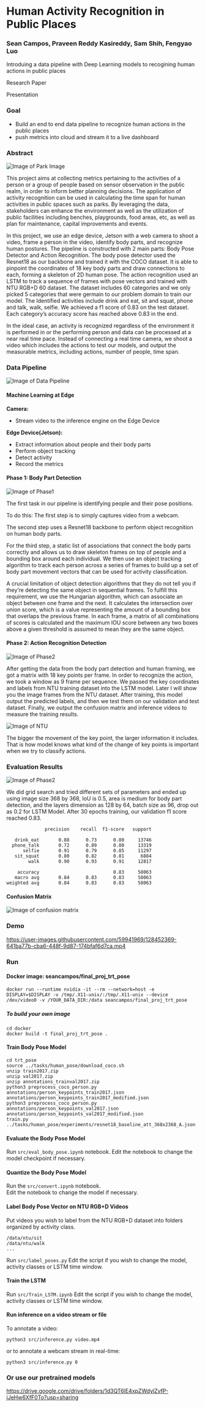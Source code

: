 # Human Activity Recognition in Public Places
### Sean Campos, Praveen Reddy Kasireddy, Sam Shih, Fengyao Luo
Introduing a data pipeline with Deep Learning models to recogining human actions in public places 

Research Paper

Presentation

### Goal
- Build an end to end data pipeline to recognize human actions in the public places
- push metrics into cloud and stream it to a live dashboard

### Abstract

![Image of Park Image](https://github.com/fengyaoluo/Human-Activity-Monitoring-in-Public-Places/blob/main/images/Park%20image.PNG)

This project aims at collecting metrics pertaining to the activities of a person or a group of people based on sensor observation in the public realm, in order to inform better planning decisions. The application of activity recognition can be used in calculating the time span for human activities in public spaces such as parks. By leveraging the data, stakeholders can enhance the environment as well as the utilization of public facilities including benches, playgrounds, food areas, etc, as well as plan for maintenance, capital improvements and events.

In this project, we use an edge device, Jetson with a web camera to shoot a video, frame a person in the video, identify body parts, and recognize human postures. The pipeline is constructed with 2 main parts: Body Pose Detector and Action Recognition. The body pose detector used the Resnet18 as our backbone and trained it with the COCO dataset. It is able to pinpoint the coordinates of 18 key body parts and draw connections to each, forming a skeleton of 2D human pose. The action recognition used an LSTM to track a sequence of frames with pose vectors and trained with NTU RGB+D 60 dataset. The dataset includes 60 categories and we only picked 5 categories that were germain to our problem domain to train our model. The Identified activities include drink and eat, sit and squat, phone and talk, walk, selfie. We achieved a f1 score of 0.83 on the test dataset. Each category’s accuracy score has reached above 0.83 in the end.

In the ideal case, an activity is recognized regardless of the environment it is performed in or the performing person and data can be processed at a near real time pace. Instead of connecting a real time camera, we shoot a video which includes the actions to test our models, and output the measurable metrics, including actions, number of people, time span.

### Data Pipeline

![Image of Data Pipeline](https://github.com/fengyaoluo/Human-Activity-Monitoring-in-Public-Places/blob/main/images/pipeline%20data.PNG)

#### Machine Learning at Edge

**Camera:**
- Stream video to the inference engine on the Edge Device


**Edge Device(Jetson):**
- Extract information about people and their body parts
- Perform  object tracking
- Detect activity
- Record the metrics


#### Phase 1: Body Part Detection

![Image of Phase1](https://github.com/fengyaoluo/Human-Activity-Monitoring-in-Public-Places/blob/main/images/phase1.PNG)

The first task in our pipeline is identifying people and their pose positions.

To do this:
The first step is to simply captures video from a webcam.

The second step uses a Resnet18 backbone to perform object recognition on human body parts.  

For the third step, a static list of associations that connect the body parts correctly and allows us to draw skeleton frames on top of people and a bounding box around each individual.  We then use an object tracking algorithm to track each person across a series of frames to build up a set of body part movement vectors that can be used for activity classification. 

A crucial limitation of object detection algorithms that they do not tell you if they’re detecting the same object in sequential frames.  To fulfill this requirement, we use the Hungarian algorithm, which can associate an object between one frame and the next. It calculates the intersection over union score, which is a value representing the amount of a bounding box that overlaps the previous frame.  In each frame, a matrix of all combinations of scores is calculated and the maximum IOU score between any two boxes above a given threshold is assumed to mean they are the same object.


#### Phase 2: Action Recognition Detection

![Image of Phase2](https://github.com/fengyaoluo/Human-Activity-Monitoring-in-Public-Places/blob/main/images/phase2.PNG)

After getting the data from the body part detection and human framing, we got a matrix with 18 key points per frame. In order to recognize the action, we took a window as 9 frame per sequence. We passed the key coordinates and labels from NTU training dataset into the LSTM model. Later I will show you the image frames from the NTU dataset. After training, this model output the predicted labels, and then we test them on our validation and test dataset. Finally, we output the confusion matrix and inference videos to measure the training results. 

![Image of NTU](https://github.com/fengyaoluo/Human-Activity-Monitoring-in-Public-Places/blob/main/images/NTU.png)

The bigger the movement of the key point, the larger information it includes. That is how model knows what kind of the change of key points is important when we try to classify actions. 


### Evaluation Results

![Image of Phase2](https://github.com/fengyaoluo/Human-Activity-Monitoring-in-Public-Places/blob/main/images/wandb.PNG)

We did grid search and tried different sets of parameters and ended up using image size 368 by 368, IoU is 0.5, area is medium for body part detection, and the layers dimension as 128 by 64, batch size as 96, drop out as 0.2 for LSTM Model. After 30 epochs training, our validation f1 score reached 0.83.

```
              precision    recall  f1-score   support

   drink_eat       0.88      0.73      0.80     13746
  phone_talk       0.72      0.89      0.80     13319
      selfie       0.91      0.79      0.85     11297
   sit_squat       0.80      0.82      0.81      6884
        walk       0.90      0.93      0.91     12817

    accuracy                           0.83     58063
   macro avg       0.84      0.83      0.83     58063
weighted avg       0.84      0.83      0.83     58063
```

#### Confusion Matrix

![Image of confusion matrix](https://github.com/fengyaoluo/Human-Activity-Monitoring-in-Public-Places/blob/main/images/Confusion%20Matrix.png)

### Demo

https://user-images.githubusercontent.com/59941969/128452369-641ba77b-cba6-448f-9d87-174bfaf6d7ca.mp4


### Run

#### Docker image: seancampos/final_proj_trt_pose

```
docker run --runtime nvidia -it --rm --network=host -e DISPLAY=$DISPLAY -v /tmp/.X11-unix/:/tmp/.X11-unix --device /dev/video0 -v /YOUR_DATA_DIR:/data seancampos/final_proj_trt_pose
```

##### To build your own image
```
cd docker
docker build -t final_proj_trt_pose .
```


#### Train Body Pose Model

```
cd trt_pose
source ../tasks/human_pose/download_coco.sh
unzip train2017.zip
unzip val2017.zip
unzip annotations_trainval2017.zip
python3 preprocess_coco_person.py annotations/person_keypoints_train2017.json annotations/person_keypoints_train2017_modified.json
python3 preprocess_coco_person.py annotations/person_keypoints_val2017.json annotations/person_keypoints_val2017_modified.json
train.py ../tasks/human_pose/experiments/resnet18_baseline_att_368x2368_A.json
```

#### Evaluate the Body Pose Model

Run `src/eval_body_pose.ipynb` notebook.
Edit the notebook to change the model checkpoint if necessary.

#### Quantize the Body Pose Model

Run the `src/convert.ipynb` notebook.  
Edit the notebook to change the model if necessary.


#### Label Body Pose Vector on NTU RGB+D Videos

Put videos you wish to label from the NTU RGB+D dataset into folders organized by activity class.
```
/data/ntu/sit
/data/ntu/walk
...
```
Run `src/label_poses.py`
Edit the script if you wish to change the model, activity classes or LSTM time window.

#### Train the LSTM

Run `src/Train_LSTM.ipynb`
Edit the script if you wish to change the model, activity classes or LSTM time window.

#### Run inference on a video stream or file

To annotate a video:
```
python3 src/inference.py video.mp4
```
or to annotate a webcam stream in real-time:
```
python3 src/inference.py 0
```

### Or use our pretrained models

https://drive.google.com/drive/folders/1d3QT6lE4xpZWdylZvfP-jJeHw6XfF0To?usp=sharing


